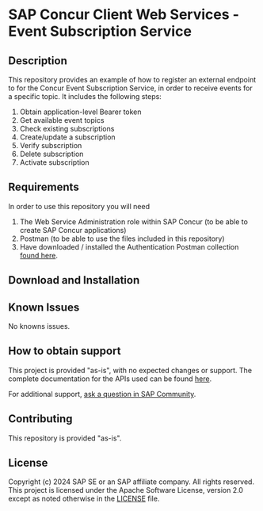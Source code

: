 # SAP Concur Client Web Services - Event Subscription Service

<!--- Register repository https://api.reuse.software/register, then add REUSE badge:
[![REUSE status](https://api.reuse.software/badge/github.com/SAP-samples/REPO-NAME)](https://api.reuse.software/info/github.com/SAP-samples/REPO-NAME)
-->

## Description
This repository provides an example of how to register an external endpoint to for the Concur Event Subscription Service, in order to receive events for a specific topic. It includes the following steps:
1.	Obtain application-level Bearer token 
2.	Get available event topics
3.	Check existing subscriptions
4.	Create/update a subscription
5.	Verify subscription
6.	Delete subscription
7.	Activate subscription

## Requirements
In order to use this repository you will need
1) The Web Service Administration role within SAP Concur (to be able to create SAP Concur applications)
2) Postman (to be able to use the files included in this repository)
3) Have downloaded / installed the Authentication Postman collection [found here](https://github.com/SAP-samples/concur-web-services-authentication).

## Download and Installation

## Known Issues
No knowns issues.

## How to obtain support
This project is provided "as-is", with no expected changes or support.
The complete documentation for the APIs used can be found [here](https://developer.concur.com/api-reference/ess/v4.event-subscription.html).
 
For additional support, [ask a question in SAP Community](https://answers.sap.com/questions/ask.html).

## Contributing
This repository is provided "as-is".

## License
Copyright (c) 2024 SAP SE or an SAP affiliate company. All rights reserved. This project is licensed under the Apache Software License, version 2.0 except as noted otherwise in the [LICENSE](LICENSE) file.
